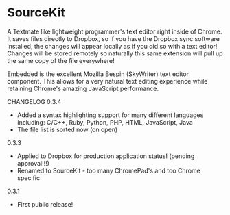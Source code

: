 SourceKit
=========
A Textmate like lightweight programmer's text editor right inside of Chrome. It saves files directly to Dropbox, so if you have the Dropbox sync software installed, the changes will appear locally as if you did so with a text editor! Changes will be stored remotely so naturally this same extension will pull up the same copy of the file everywhere!

Embedded is the excellent Mozilla Bespin (SkyWriter) text editor component. This allows for a very natural text editing experience while retaining Chrome's amazing JavaScript performance.

CHANGELOG
0.3.4
- Added a syntax highlighting support for many different languages including: C/C++, Ruby, Python, PHP, HTML, JavaScript, Java
- The file list is sorted now (on open)

0.3.3 
- Applied to Dropbox for production application status! (pending approval!!!)
- Renamed to SourceKit - too many ChromePad's and too Chrome specific

0.3.1 
- First public release!